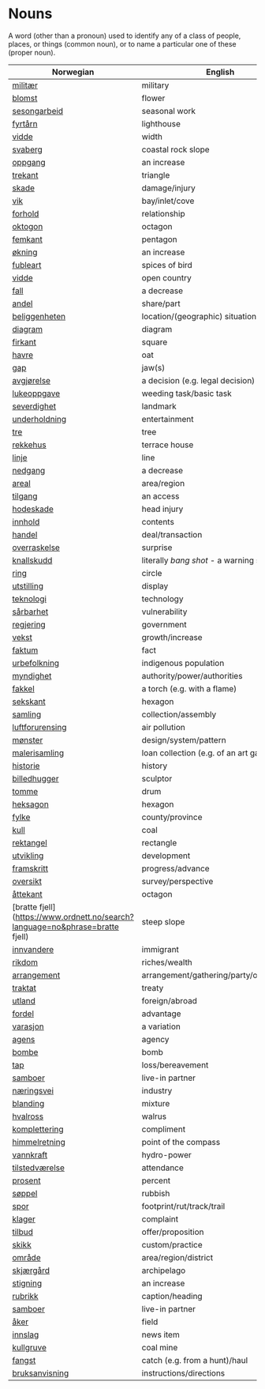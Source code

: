 # Nouns

A word (other than a pronoun) used to identify any of a class of people, places, or things (common noun), or to name a particular one of these (proper noun).

| Norwegian | English | Gender |
| --- | --- | --- |
| [militær](https://www.ordnett.no/search?language=no&phrase=militær) | military | m |
| [blomst](https://www.ordnett.no/search?language=no&phrase=blomst) | flower | m |
| [sesongarbeid](https://www.ordnett.no/search?language=no&phrase=sesongarbeid) | seasonal work | i |
| [fyrtårn](https://www.ordnett.no/search?language=no&phrase=fyrtårn) | lighthouse | i |
| [vidde](https://www.ordnett.no/search?language=no&phrase=vidde) | width | m/f |
| [svaberg](https://www.ordnett.no/search?language=no&phrase=svaberg) | coastal rock slope | i |
| [oppgang](https://www.ordnett.no/search?language=no&phrase=oppgang) | an increase | m |
| [trekant](https://www.ordnett.no/search?language=no&phrase=trekant) | triangle | m |
| [skade](https://www.ordnett.no/search?language=no&phrase=skade) | damage/injury | m |
| [vik](https://www.ordnett.no/search?language=no&phrase=vik) | bay/inlet/cove | m |
| [forhold](https://www.ordnett.no/search?language=no&phrase=forhold) | relationship | i |
| [oktogon](https://www.ordnett.no/search?language=no&phrase=oktogon) | octagon | m |
| [femkant](https://www.ordnett.no/search?language=no&phrase=femkant) | pentagon | m |
| [økning](https://www.ordnett.no/search?language=no&phrase=økning) | an increase | m |
| [fubleart](https://www.ordnett.no/search?language=no&phrase=fubleart) | spices of bird | m/f |
| [vidde](https://www.ordnett.no/search?language=no&phrase=vidde) | open country | m |
| [fall](https://www.ordnett.no/search?language=no&phrase=fall) | a decrease | i |
| [andel](https://www.ordnett.no/search?language=no&phrase=andel) | share/part | m |
| [beliggenheten](https://www.ordnett.no/search?language=no&phrase=beliggenheten) | location/(geographic) situation | m/f |
| [diagram](https://www.ordnett.no/search?language=no&phrase=diagram) | diagram | i |
| [firkant](https://www.ordnett.no/search?language=no&phrase=firkant) | square | m |
| [havre](https://www.ordnett.no/search?language=no&phrase=havre) | oat | m |
| [gap](https://www.ordnett.no/search?language=no&phrase=gap) | jaw(s) | m |
| [avgjørelse](https://www.ordnett.no/search?language=no&phrase=avgjørelse) | a decision (e.g. legal decision) | m |
| [lukeoppgave](https://www.ordnett.no/search?language=no&phrase=lukeoppgave) | weeding task/basic task | m |
| [severdighet](https://www.ordnett.no/search?language=no&phrase=severdighet) | landmark | m |
| [underholdning](https://www.ordnett.no/search?language=no&phrase=underholdning) | entertainment | m |
| [tre](https://www.ordnett.no/search?language=no&phrase=tre) | tree | i |
| [rekkehus](https://www.ordnett.no/search?language=no&phrase=rekkehus) | terrace house | i |
| [linje](https://www.ordnett.no/search?language=no&phrase=linje) | line | m |
| [nedgang](https://www.ordnett.no/search?language=no&phrase=nedgang) | a decrease | m |
| [areal](https://www.ordnett.no/search?language=no&phrase=areal) | area/region | i |
| [tilgang](https://www.ordnett.no/search?language=no&phrase=tilgang) | an access | i |
| [hodeskade](https://www.ordnett.no/search?language=no&phrase=hodeskade) | head injury | m |
| [innhold](https://www.ordnett.no/search?language=no&phrase=innhold) | contents | i |
| [handel](https://www.ordnett.no/search?language=no&phrase=handel) | deal/transaction | m |
| [overraskelse](https://www.ordnett.no/search?language=no&phrase=overraskelse) | surprise | m |
| [knallskudd](https://www.ordnett.no/search?language=no&phrase=knallskudd) | literally _bang shot_ - a warning shot gun | i |
| [ring](https://www.ordnett.no/search?language=no&phrase=ring) | circle | m |
| [utstilling](https://www.ordnett.no/search?language=no&phrase=utstilling) | display | m |
| [teknologi](https://www.ordnett.no/search?language=no&phrase=teknologi) | technology | m |
| [sårbarhet](https://www.ordnett.no/search?language=no&phrase=sårbarhet) | vulnerability | m |
| [regjering](https://www.ordnett.no/search?language=no&phrase=regjering) | government | m |
| [vekst](https://www.ordnett.no/search?language=no&phrase=vekst) | growth/increase | m |
| [faktum](https://www.ordnett.no/search?language=no&phrase=faktum) | fact | i |
| [urbefolkning](https://www.ordnett.no/search?language=no&phrase=urbefolkning) | indigenous population | m |
| [myndighet](https://www.ordnett.no/search?language=no&phrase=myndighet) | authority/power/authorities | m |
| [fakkel](https://www.ordnett.no/search?language=no&phrase=fakkel) | a torch (e.g. with a flame) | m |
| [sekskant](https://www.ordnett.no/search?language=no&phrase=sekskant) | hexagon | m |
| [samling](https://www.ordnett.no/search?language=no&phrase=samling) | collection/assembly | m |
| [luftforurensing](https://www.ordnett.no/search?language=no&phrase=luftforurensing) | air pollution | m |
| [mønster](https://www.ordnett.no/search?language=no&phrase=mønster) | design/system/pattern | i |
| [malerisamling](https://www.ordnett.no/search?language=no&phrase=malerisamling) | loan collection (e.g. of an art gallery) | m |
| [historie](https://www.ordnett.no/search?language=no&phrase=historie) | history | m/f |
| [billedhugger](https://www.ordnett.no/search?language=no&phrase=billedhugger) | sculptor | m |
| [tomme](https://www.ordnett.no/search?language=no&phrase=tomme) | drum | m |
| [heksagon](https://www.ordnett.no/search?language=no&phrase=heksagon) | hexagon | m |
| [fylke](https://www.ordnett.no/search?language=no&phrase=fylke) | county/province | i |
| [kull](https://www.ordnett.no/search?language=no&phrase=kull) | coal | i |
| [rektangel](https://www.ordnett.no/search?language=no&phrase=rektangel) | rectangle | i |
| [utvikling](https://www.ordnett.no/search?language=no&phrase=utvikling) | development | m |
| [framskritt](https://www.ordnett.no/search?language=no&phrase=framskritt) | progress/advance | i |
| [oversikt](https://www.ordnett.no/search?language=no&phrase=oversikt) | survey/perspective | m |
| [åttekant](https://www.ordnett.no/search?language=no&phrase=åttekant) | octagon | m |
| [bratte fjell](https://www.ordnett.no/search?language=no&phrase=bratte fjell) | steep slope | m |
| [innvandere](https://www.ordnett.no/search?language=no&phrase=innvandere) | immigrant | m |
| [rikdom](https://www.ordnett.no/search?language=no&phrase=rikdom) | riches/wealth | m |
| [arrangement](https://www.ordnett.no/search?language=no&phrase=arrangement) | arrangement/gathering/party/organisation | i |
| [traktat](https://www.ordnett.no/search?language=no&phrase=traktat) | treaty | m |
| [utland](https://www.ordnett.no/search?language=no&phrase=utland) | foreign/abroad | m |
| [fordel](https://www.ordnett.no/search?language=no&phrase=fordel) | advantage | m |
| [varasjon](https://www.ordnett.no/search?language=no&phrase=varasjon) | a variation | m |
| [agens](https://www.ordnett.no/search?language=no&phrase=agens) | agency | m |
| [bombe](https://www.ordnett.no/search?language=no&phrase=bombe) | bomb | m |
| [tap](https://www.ordnett.no/search?language=no&phrase=tap) | loss/bereavement | i |
| [samboer](https://www.ordnett.no/search?language=no&phrase=samboer) | live-in partner | m |
| [næringsvei](https://www.ordnett.no/search?language=no&phrase=næringsvei) | industry | m |
| [blanding](https://www.ordnett.no/search?language=no&phrase=blanding) | mixture | m |
| [hvalross](https://www.ordnett.no/search?language=no&phrase=hvalross) | walrus | m |
| [komplettering](https://www.ordnett.no/search?language=no&phrase=komplettering) | compliment | m |
| [himmelretning](https://www.ordnett.no/search?language=no&phrase=himmelretning) | point of the compass | m |
| [vannkraft](https://www.ordnett.no/search?language=no&phrase=vannkraft) | hydro-power | m |
| [tilstedværelse](https://www.ordnett.no/search?language=no&phrase=tilstedværelse) | attendance | i |
| [prosent](https://www.ordnett.no/search?language=no&phrase=prosent) | percent | m |
| [søppel](https://www.ordnett.no/search?language=no&phrase=søppel) | rubbish | i |
| [spor](https://www.ordnett.no/search?language=no&phrase=spor) | footprint/rut/track/trail | i |
| [klager](https://www.ordnett.no/search?language=no&phrase=klager) | complaint | m |
| [tilbud](https://www.ordnett.no/search?language=no&phrase=tilbud) | offer/proposition | i |
| [skikk](https://www.ordnett.no/search?language=no&phrase=skikk) | custom/practice | m |
| [område](https://www.ordnett.no/search?language=no&phrase=område) | area/region/district | i |
| [skjærgård](https://www.ordnett.no/search?language=no&phrase=skjærgård) | archipelago | m |
| [stigning](https://www.ordnett.no/search?language=no&phrase=stigning) | an increase | m |
| [rubrikk](https://www.ordnett.no/search?language=no&phrase=rubrikk) | caption/heading | m |
| [samboer](https://www.ordnett.no/search?language=no&phrase=samboer) | live-in partner | m |
| [åker](https://www.ordnett.no/search?language=no&phrase=åker) | field | m |
| [innslag](https://www.ordnett.no/search?language=no&phrase=innslag) | news item | i |
| [kullgruve](https://www.ordnett.no/search?language=no&phrase=kullgruve) | coal mine | m |
| [fangst](https://www.ordnett.no/search?language=no&phrase=fangst) | catch (e.g. from a hunt)/haul | m |
| [bruksanvisning](https://www.ordnett.no/search?language=no&phrase=bruksanvisning) | instructions/directions | m |

